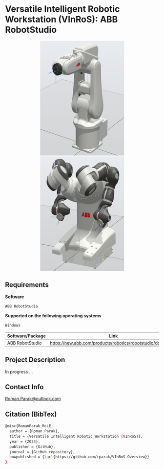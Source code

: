 # Versatile Intelligent Robotic Workstation (VInRoS): ABB RobotStudio

<p align="center">
  <img src=https://github.com/rparak/VInRoS_ABB_RS/blob/main/images/ABB_IRB_120.png width="275" height="375">
  <img src=https://github.com/rparak/VInRoS_ABB_RS/blob/main/images/ABB_IRB_14000.png width="275" height="375">
</p>

## Requirements

**Software**
```bash
ABB RobotStudio
```

**Supported on the following operating systems**
```bash
Windows
```

| Software/Package      | Link                                                                                  |
| --------------------- | ------------------------------------------------------------------------------------- |
| ABB RobotStudio       | https://new.abb.com/products/robotics/robotstudio/downloads                           |


## Project Description

In progress ...

## Contact Info
Roman.Parak@outlook.com

## Citation (BibTex)
```bash
@misc{RomanParak_RoLE,
  author = {Roman Parak},
  title = {Versatile Intelligent Robotic Workstation (VInRoS)},
  year = {2024},
  publisher = {GitHub},
  journal = {GitHub repository},
  howpublished = {\url{https://github.com/rparak/VInRoS_Overview}}
}
